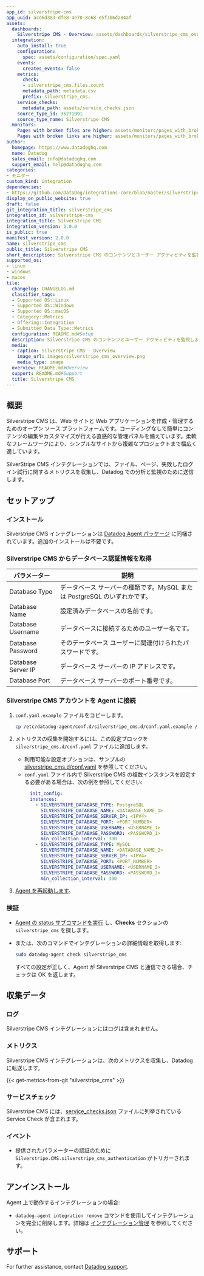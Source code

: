 ```yaml
---
app_id: silverstripe-cms
app_uuid: acd6d383-dfe8-4e70-8c68-e5f3b6da84af
assets:
  dashboards:
    Silverstripe CMS - Overview: assets/dashboards/silverstripe_cms_overview.json
  integration:
    auto_install: true
    configuration:
      spec: assets/configuration/spec.yaml
    events:
      creates_events: false
    metrics:
      check:
      - silverstripe_cms.files.count
      metadata_path: metadata.csv
      prefix: silverstripe_cms.
    service_checks:
      metadata_path: assets/service_checks.json
    source_type_id: 35271991
    source_type_name: Silverstripe CMS
  monitors:
    Pages with broken files are higher: assets/monitors/pages_with_broken_files_are_higher.json
    Pages with broken links are higher: assets/monitors/pages_with_broken_links_are_higher.json
author:
  homepage: https://www.datadoghq.com
  name: Datadog
  sales_email: info@datadoghq.com
  support_email: help@datadoghq.com
categories:
- モニター
custom_kind: integration
dependencies:
- https://github.com/DataDog/integrations-core/blob/master/silverstripe_cms/README.md
display_on_public_website: true
draft: false
git_integration_title: silverstripe_cms
integration_id: silverstripe-cms
integration_title: Silverstripe CMS
integration_version: 1.0.0
is_public: true
manifest_version: 2.0.0
name: silverstripe_cms
public_title: Silverstripe CMS
short_description: Silverstripe CMS のコンテンツとユーザー アクティビティを監視します。
supported_os:
- linux
- windows
- macos
tile:
  changelog: CHANGELOG.md
  classifier_tags:
  - Supported OS::Linux
  - Supported OS::Windows
  - Supported OS::macOS
  - Category::Metrics
  - Offering::Integration
  - Submitted Data Type::Metrics
  configuration: README.md#Setup
  description: Silverstripe CMS のコンテンツとユーザー アクティビティを監視します。
  media:
  - caption: Silverstripe CMS - Overview
    image_url: images/silverstripe_cms_overview.png
    media_type: image
  overview: README.md#Overview
  support: README.md#Support
  title: Silverstripe CMS
---
```


<!--  SOURCED FROM https://github.com/DataDog/integrations-core -->


## 概要

Silverstripe CMS は、Web サイトと Web アプリケーションを作成・管理するためのオープン ソース プラットフォームです。コーディングなしで簡単にコンテンツの編集やカスタマイズが行える直感的な管理パネルを備えています。柔軟なフレームワークにより、シンプルなサイトから複雑なプロジェクトまで幅広く適しています。

SilverStripe CMS インテグレーションでは、ファイル、ページ、失敗したログイン試行に関するメトリクスを収集し、Datadog での分析と監視のために送信します。

## セットアップ

### インストール

Silverstripe CMS インテグレーションは [Datadog Agent パッケージ][1] に同梱されています。追加のインストールは不要です。

### Silverstripe CMS からデータベース認証情報を取得
| **パラメーター**        | **説明**                                            |
|----------------------|------------------------------------------------------------|
| Database Type        | データベース サーバーの種類です。MySQL または PostgreSQL のいずれかです。   |
| Database Name        | 設定済みデータベースの名前です。                       |
| Database Username    | データベースに接続するためのユーザー名です。              |
| Database Password    | そのデータベース ユーザーに関連付けられたパスワードです。            |
| Database Server IP   | データベース サーバーの IP アドレスです。                     |
| Database Port        | データベース サーバーのポート番号です。                    |

### Silverstripe CMS アカウントを Agent に接続

1. `conf.yaml.example` ファイルをコピーします。
   ```sh
   cp /etc/datadog-agent/conf.d/silverstripe_cms.d/conf.yaml.example /etc/datadog-agent/conf.d/silverstripe_cms.d/conf.yaml
   ```

2. メトリクスの収集を開始するには、この設定ブロックを `silverstripe_cms.d/conf.yaml` ファイルに追加します。
   - 利用可能な設定オプションは、サンプルの [silverstripe_cms.d/conf.yaml][2] を参照してください。
   - `conf.yaml` ファイル内で Silverstripe CMS の複数インスタンスを設定する必要がある場合は、次の例を参照してください:
     ```yaml
       init_config:
       instances:
         - SILVERSTRIPE_DATABASE_TYPE: PostgreSQL
           SILVERSTRIPE_DATABASE_NAME: <DATABASE_NAME_1>
           SILVERSTRIPE_DATABASE_SERVER_IP: <IPV4>
           SILVERSTRIPE_DATABASE_PORT: <PORT_NUMBER>
           SILVERSTRIPE_DATABASE_USERNAME: <USERNAME_1>
           SILVERSTRIPE_DATABASE_PASSWORD: <PASSWORD_1>
           min_collection_interval: 300
         - SILVERSTRIPE_DATABASE_TYPE: MySQL
           SILVERSTRIPE_DATABASE_NAME: <DATABASE_NAME_2>
           SILVERSTRIPE_DATABASE_SERVER_IP: <IPV4>
           SILVERSTRIPE_DATABASE_PORT: <PORT_NUMBER>
           SILVERSTRIPE_DATABASE_USERNAME: <USERNAME_2>
           SILVERSTRIPE_DATABASE_PASSWORD: <PASSWORD_2>
           min_collection_interval: 300
     ```

3. [Agent を再起動します][3]。

### 検証

- [Agent の status サブコマンドを実行][4] し、**Checks** セクションの `silverstripe_cms` を探します。

- または、次のコマンドでインテグレーションの詳細情報を取得します:
    ```sh
    sudo datadog-agent check silverstripe_cms
    ```

   すべての設定が正しく、Agent が Silverstripe CMS と通信できる場合、チェックは OK を返します。

## 収集データ

### ログ

Silverstripe CMS インテグレーションにはログは含まれません。

### メトリクス

Silverstripe CMS インテグレーションは、次のメトリクスを収集し、Datadog に転送します。

{{< get-metrics-from-git "silverstripe_cms" >}}

### サービスチェック

Silverstripe CMS には、[service_checks.json][5] ファイルに列挙されている Service Check が含まれます。

### イベント

- 提供されたパラメーターの認証のために `Silverstripe.CMS.silverstripe_cms_authentication` がトリガーされます。

## アンインストール

Agent 上で動作するインテグレーションの場合:

- `datadog-agent integration remove` コマンドを使用してインテグレーションを完全に削除します。詳細は [インテグレーション管理][6] を参照してください。

## サポート

For further assistance, contact [Datadog support][7].

[1]: https://app.datadoghq.com/account/settings/agent/latest
[2]: https://github.com/DataDog/integrations-core/blob/master/silverstripe_cms/datadog_checks/silverstripe_cms/data/conf.yaml.example
[3]: https://docs.datadoghq.com/ja/agent/guide/agent-commands/#start-stop-and-restart-the-agent
[4]: https://docs.datadoghq.com/ja/agent/guide/agent-commands/#agent-status-and-information
[5]: https://github.com/DataDog/integrations-core/blob/master/silverstripe_cms/assets/service_checks.json
[6]: https://docs.datadoghq.com/ja/agent/guide/integration-management/?tab=linux#remove
[7]: https://docs.datadoghq.com/ja/help